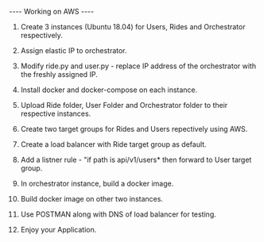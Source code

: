 ---- Working on AWS ----

1. Create 3 instances (Ubuntu 18.04) for Users, Rides and Orchestrator respectively.

2. Assign elastic IP to orchestrator.

3. Modify ride.py and user.py - replace IP address of the orchestrator with the freshly assigned IP.

4. Install docker and docker-compose on each instance.

5. Upload Ride folder, User Folder and Orchestrator folder to their respective instances.

6. Create two target groups for Rides and Users repectively using AWS.

7. Create a load balancer with Ride target group as default.

8. Add a listner rule - "if path is api/v1/users* then forward to User target group.

9. In orchestrator instance, build a docker image.

10. Build docker image on other two instances.

11. Use POSTMAN along with DNS of load balancer for testing.

12. Enjoy your Application.
